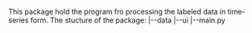 This package hold the program fro processing the labeled data in time-series form.
The stucture of the package:
    |--data
    |--ui
    |--main.py
    